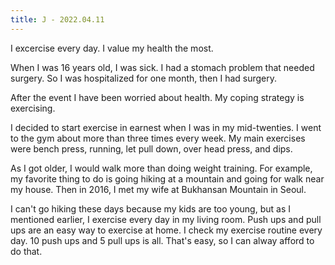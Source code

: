 ```yaml
---
title: J - 2022.04.11
---
```


I excercise every day. I value my health the most. 

When I was 16 years old, I was sick. I had a stomach problem that needed surgery. So I was hospitalized for one month, then I had surgery.

After the event I have been worried about health. My coping strategy is exercising.

I decided to start exercise in earnest when I was in my mid-twenties. I went to the gym about more than three times every week. My main exercises were bench press, running, let pull down, over head press, and dips.

As I got older, I would walk more than doing weight training. For example, my favorite thing to do is going hiking at a mountain and going for walk near my house. Then in 2016, I met my wife at Bukhansan Mountain in Seoul.

I can't go hiking these days because my kids are too young, but as I mentioned earlier, I exercise every day in my living room. Push ups and pull ups are an easy way to exercise at home. I check my exercise routine every day. 10 push ups and 5 pull ups is all. That's easy, so I can alway afford to do that.